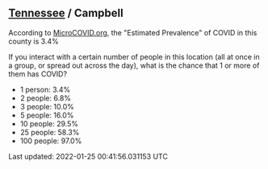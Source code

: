 
## [Tennessee](/united-states/tennessee) / Campbell

According to [MicroCOVID.org](http://microcovid.org),
the "Estimated Prevalence" of COVID in this county is 3.4%

If you interact with a certain number of people in this location
(all at once in a group, or spread out across the day), what is the chance that
1 or more of them has COVID?

- 1 person: 3.4%
- 2 people: 6.8%
- 3 people: 10.0%
- 5 people: 16.0%
- 10 people: 29.5%
- 25 people: 58.3%
- 100 people: 97.0%

Last updated: 2022-01-25 00:41:56.031153 UTC
